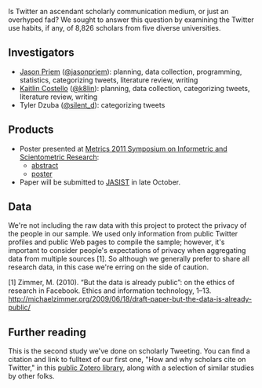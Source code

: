 Is Twitter an ascendant scholarly communication medium, or just an overhyped fad? We sought to answer this question by examining the Twitter use habits, if any, of 8,826 scholars from five diverse universities.

Investigators
-------------

* [Jason Priem](http://jasonpriem.com) ([@jasonpriem](http://twitter.com/jasonpriem)): planning, data collection, programming, statistics, categorizing tweets, literature review, writing
* [Kaitlin Costello](http://k8lin.com) ([@k8lin](http://twitter.com/k8lin)): planning, data collection, categorizing tweets, literature review, writing
* Tyler Dzuba ([@silent_d](http://twitter.com/silent_d)): categorizing tweets

Products
--------

* Poster presented at [Metrics 2011 Symposium on Informetric and Scientometric Research](http://www.asis.org/SIG/SIGMET/metrics2011.html): 
    * [abstract](http://jasonpriem.com/self-archived/twitter-scholars-poster-abstract.pdf) 
    * [poster](http://jasonpriem.com/self-archived/5uni-poster.png)
* Paper will be submitted to [JASIST](http://www.asis.org/jasist.html) in late October.

Data
----

We're not including the raw data with this project to protect the privacy of the people in our sample. We used only information from public Twitter profiles and public Web pages to compile the sample; however, it's important to consider people's expectations of privacy when aggregating data from multiple sources [1]. So although we generally prefer to share all research data, in this case we're erring on the side of caution.

[1] Zimmer, M. (2010). “But the data is already public”: on the ethics of research in Facebook. Ethics and information technology, 1–13. http://michaelzimmer.org/2009/06/18/draft-paper-but-the-data-is-already-public/

Further reading
---------------

This is the second study we've done on scholarly Tweeting. You can find a citation and link to fulltext of our first one, "How and why scholars cite on Twitter," in this [public Zotero library](https://www.zotero.org/groups/twitter_for_scholarship/items), along with a selection of similar studies by other folks.

